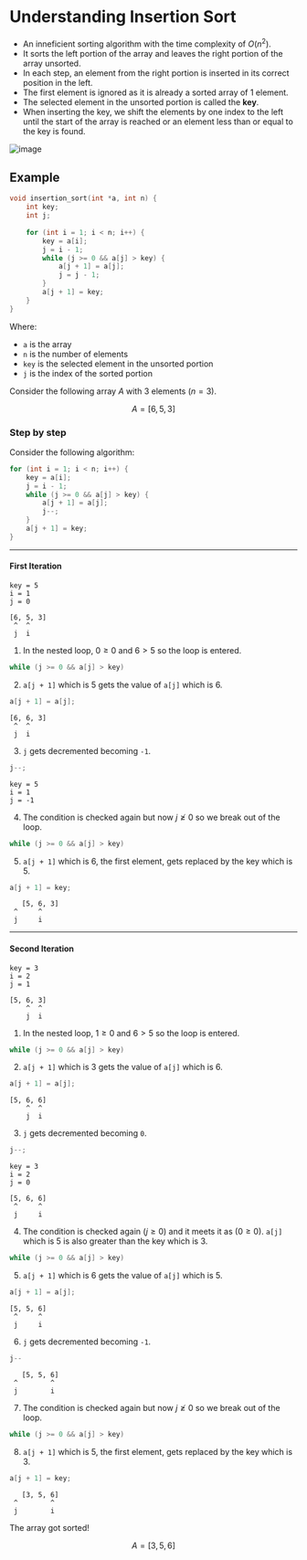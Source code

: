# Understanding Insertion Sort
- An inneficient sorting algorithm with the time complexity of $O(n^2)$.
- It sorts the left portion of the array and leaves the right portion of the array unsorted.
- In each step, an element from the right portion is inserted in its correct position in the left.
- The first element is ignored as it is already a sorted array of 1 element.
- The selected element in the unsorted portion is called the **key**.
- When inserting the key, we shift the elements by one index to the left until the start of the array is reached or an element less than or equal to the key is found.

![image](https://github.com/user-attachments/assets/2c77b4a5-ad8d-4a7b-8b1a-bc34b63e5398)
## Example

```cpp
void insertion_sort(int *a, int n) {
	int key;
	int j;
	
	for (int i = 1; i < n; i++) {
		key = a[i];
		j = i - 1;
		while (j >= 0 && a[j] > key) {
			a[j + 1] = a[j];
			j = j - 1;
		}
		a[j + 1] = key;
	}
}
```

Where:
- `a` is the array
- `n` is the number of elements
- `key` is the selected element in the unsorted portion
- `j` is the index of the sorted portion

Consider the following array $A$ with 3 elements $(n = 3)$.

$$
A = [6, 5, 3]
$$

### Step by step
Consider the following algorithm:

```cpp
for (int i = 1; i < n; i++) {
	key = a[i];
	j = i - 1;
	while (j >= 0 && a[j] > key) {
		a[j + 1] = a[j];
		j--;
	}
	a[j + 1] = key;
}
```

---

#### First Iteration

```
key = 5
i = 1
j = 0
```

```
[6, 5, 3]
 ^  ^
 j  i
```

1. In the nested loop, $0 \geq 0$ and $6 > 5$ so the loop is entered.

```cpp
while (j >= 0 && a[j] > key)
```

2. `a[j + 1]` which is 5 gets the value of `a[j]` which is 6.

```cpp
a[j + 1] = a[j];
```

```
[6, 6, 3]
 ^  ^
 j  i
```

3. `j` gets decremented becoming `-1`.

```cpp
j--;
```

```
key = 5
i = 1
j = -1
```

4. The condition is checked again but now $j \ngeq 0$ so we break out of the loop.

```cpp
while (j >= 0 && a[j] > key)
```

5. `a[j + 1]` which is 6, the first element, gets replaced by the key which is 5.

```cpp
a[j + 1] = key;
```

```
   [5, 6, 3]
 ^     ^
 j     i
```

---

#### Second Iteration

```
key = 3
i = 2
j = 1
```

```
[5, 6, 3]
    ^  ^
    j  i
```

1. In the nested loop, $1 \geq 0$ and $6 > 5$ so the loop is entered.

```cpp
while (j >= 0 && a[j] > key)
```

2. `a[j + 1]` which is 3 gets the value of `a[j]` which is 6.

```cpp
a[j + 1] = a[j];
```

```
[5, 6, 6]
    ^  ^
    j  i
```

3. `j` gets decremented becoming `0`.

```cpp
j--;
```

```
key = 3
i = 2
j = 0
```

```
[5, 6, 6]
 ^     ^
 j     i
```

4. The condition is checked again $(j \geq 0)$ and it meets it as $(0 \geq 0)$.  `a[j]` which is 5 is also greater than the key which is 3.

```cpp
while (j >= 0 && a[j] > key)
```

5. `a[j + 1]` which is 6 gets the value of `a[j]` which is 5.

```cpp
a[j + 1] = a[j];
```

```
[5, 5, 6]
 ^     ^
 j     i
```

6. `j` gets decremented becoming `-1`.

```cpp
j--
```

```
   [5, 5, 6]
 ^        ^
 j        i
```

7. The condition is checked again but now $j \ngeq 0$ so we break out of the loop.

```cpp
while (j >= 0 && a[j] > key)
```

8. `a[j + 1]` which is 5, the first element, gets replaced by the key which is 3.

```cpp
a[j + 1] = key;
```

```
   [3, 5, 6]
 ^        ^
 j        i
```

The array got sorted!

$$
A = [3, 5, 6]
$$
